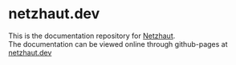 # netzhaut.dev
This is the documentation repository for [Netzhaut](https://github.com/netzwerkz/netzhaut).  
The documentation can be viewed online through github-pages at [netzhaut.dev](https://netzhaut.dev/)
